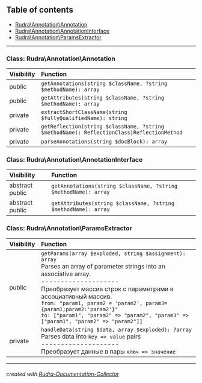 ## Table of contents
- [Rudra\Annotation\Annotation](#rudra_annotation_annotation)
- [Rudra\Annotation\AnnotationInterface](#rudra_annotation_annotationinterface)
- [Rudra\Annotation\ParamsExtractor](#rudra_annotation_paramsextractor)
<hr>

<a id="rudra_annotation_annotation"></a>

### Class: Rudra\Annotation\Annotation
| Visibility | Function |
|:-----------|:---------|
| public | `getAnnotations(string $className, ?string $methodName): array`<br> |
| public | `getAttributes(string $className, ?string $methodName): array`<br> |
| private | `extractShortClassName(string $fullyQualifiedName): string`<br> |
| private | `getReflection(string $className, ?string $methodName): ReflectionClass\|ReflectionMethod`<br> |
| private | `parseAnnotations(string $docBlock): array`<br> |


<a id="rudra_annotation_annotationinterface"></a>

### Class: Rudra\Annotation\AnnotationInterface
| Visibility | Function |
|:-----------|:---------|
| abstract public | `getAnnotations(string $className, ?string $methodName): array`<br> |
| abstract public | `getAttributes(string $className, ?string $methodName): array`<br> |


<a id="rudra_annotation_paramsextractor"></a>

### Class: Rudra\Annotation\ParamsExtractor
| Visibility | Function |
|:-----------|:---------|
| public | `getParams(array $exploded, string $assignment): array`<br>Parses an array of parameter strings into an associative array.<br>--------------------<br>Преобразует массив строк с параметрами в ассоциативный массив.<br>`from: "param1, param2 = 'param2', param3={param1;param2:'param2'}"`<br>`to: ["param1", "param2" => "param2", "param3" => ["param1", "param2" => "param2"]]` |
| private | `handleData(string $data, array $exploded): ?array`<br>Parses data into `key => value` pairs<br>--------------------<br>Преобразует данные в пары `ключ => значение` |
<hr>

###### created with [Rudra-Documentation-Collector](#https://github.com/Jagepard/Rudra-Documentation-Collector)
